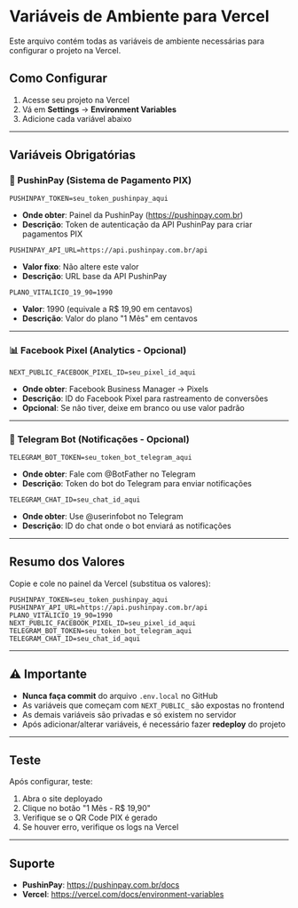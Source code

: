 # Variáveis de Ambiente para Vercel

Este arquivo contém todas as variáveis de ambiente necessárias para configurar o projeto na Vercel.

## Como Configurar

1. Acesse seu projeto na Vercel
2. Vá em **Settings** → **Environment Variables**
3. Adicione cada variável abaixo

---

## Variáveis Obrigatórias

### 🔐 PushinPay (Sistema de Pagamento PIX)

```
PUSHINPAY_TOKEN=seu_token_pushinpay_aqui
```
- **Onde obter**: Painel da PushinPay (https://pushinpay.com.br)
- **Descrição**: Token de autenticação da API PushinPay para criar pagamentos PIX

```
PUSHINPAY_API_URL=https://api.pushinpay.com.br/api
```
- **Valor fixo**: Não altere este valor
- **Descrição**: URL base da API PushinPay

```
PLANO_VITALICIO_19_90=1990
```
- **Valor**: 1990 (equivale a R$ 19,90 em centavos)
- **Descrição**: Valor do plano "1 Mês" em centavos

---

### 📊 Facebook Pixel (Analytics - Opcional)

```
NEXT_PUBLIC_FACEBOOK_PIXEL_ID=seu_pixel_id_aqui
```
- **Onde obter**: Facebook Business Manager → Pixels
- **Descrição**: ID do Facebook Pixel para rastreamento de conversões
- **Opcional**: Se não tiver, deixe em branco ou use valor padrão

---

### 🤖 Telegram Bot (Notificações - Opcional)

```
TELEGRAM_BOT_TOKEN=seu_token_bot_telegram_aqui
```
- **Onde obter**: Fale com @BotFather no Telegram
- **Descrição**: Token do bot do Telegram para enviar notificações

```
TELEGRAM_CHAT_ID=seu_chat_id_aqui
```
- **Onde obter**: Use @userinfobot no Telegram
- **Descrição**: ID do chat onde o bot enviará as notificações

---

## Resumo dos Valores

Copie e cole no painel da Vercel (substitua os valores):

```env
PUSHINPAY_TOKEN=seu_token_pushinpay_aqui
PUSHINPAY_API_URL=https://api.pushinpay.com.br/api
PLANO_VITALICIO_19_90=1990
NEXT_PUBLIC_FACEBOOK_PIXEL_ID=seu_pixel_id_aqui
TELEGRAM_BOT_TOKEN=seu_token_bot_telegram_aqui
TELEGRAM_CHAT_ID=seu_chat_id_aqui
```

---

## ⚠️ Importante

- **Nunca faça commit** do arquivo `.env.local` no GitHub
- As variáveis que começam com `NEXT_PUBLIC_` são expostas no frontend
- As demais variáveis são privadas e só existem no servidor
- Após adicionar/alterar variáveis, é necessário fazer **redeploy** do projeto

---

## Teste

Após configurar, teste:
1. Abra o site deployado
2. Clique no botão "1 Mês - R$ 19,90"
3. Verifique se o QR Code PIX é gerado
4. Se houver erro, verifique os logs na Vercel

---

## Suporte

- **PushinPay**: https://pushinpay.com.br/docs
- **Vercel**: https://vercel.com/docs/environment-variables

